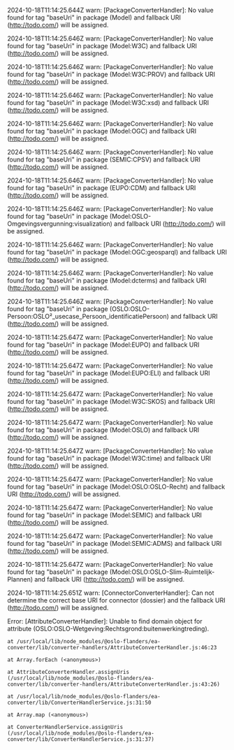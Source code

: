 2024-10-18T11:14:25.644Z warn: [PackageConverterHandler]: No value found for tag "baseUri" in package (Model) and fallback URI (http://todo.com/) will be assigned.

2024-10-18T11:14:25.646Z warn: [PackageConverterHandler]: No value found for tag "baseUri" in package (Model:W3C) and fallback URI (http://todo.com/) will be assigned.

2024-10-18T11:14:25.646Z warn: [PackageConverterHandler]: No value found for tag "baseUri" in package (Model:W3C:PROV) and fallback URI (http://todo.com/) will be assigned.

2024-10-18T11:14:25.646Z warn: [PackageConverterHandler]: No value found for tag "baseUri" in package (Model:W3C:xsd) and fallback URI (http://todo.com/) will be assigned.

2024-10-18T11:14:25.646Z warn: [PackageConverterHandler]: No value found for tag "baseUri" in package (Model:OGC) and fallback URI (http://todo.com/) will be assigned.

2024-10-18T11:14:25.646Z warn: [PackageConverterHandler]: No value found for tag "baseUri" in package (SEMIC:CPSV) and fallback URI (http://todo.com/) will be assigned.

2024-10-18T11:14:25.646Z warn: [PackageConverterHandler]: No value found for tag "baseUri" in package (EUPO:CDM) and fallback URI (http://todo.com/) will be assigned.

2024-10-18T11:14:25.646Z warn: [PackageConverterHandler]: No value found for tag "baseUri" in package (Model:OSLO-Omgevingsvergunning:visualization) and fallback URI (http://todo.com/) will be assigned.

2024-10-18T11:14:25.646Z warn: [PackageConverterHandler]: No value found for tag "baseUri" in package (Model:OGC:geosparql) and fallback URI (http://todo.com/) will be assigned.

2024-10-18T11:14:25.646Z warn: [PackageConverterHandler]: No value found for tag "baseUri" in package (Model:dcterms) and fallback URI (http://todo.com/) will be assigned.

2024-10-18T11:14:25.646Z warn: [PackageConverterHandler]: No value found for tag "baseUri" in package (OSLO:OSLO-Persoon:OSLO²_usecase_Persoon_identificatiePersoon) and fallback URI (http://todo.com/) will be assigned.

2024-10-18T11:14:25.647Z warn: [PackageConverterHandler]: No value found for tag "baseUri" in package (Model:EUPO) and fallback URI (http://todo.com/) will be assigned.

2024-10-18T11:14:25.647Z warn: [PackageConverterHandler]: No value found for tag "baseUri" in package (Model:EUPO:ELI) and fallback URI (http://todo.com/) will be assigned.

2024-10-18T11:14:25.647Z warn: [PackageConverterHandler]: No value found for tag "baseUri" in package (Model:W3C:SKOS) and fallback URI (http://todo.com/) will be assigned.

2024-10-18T11:14:25.647Z warn: [PackageConverterHandler]: No value found for tag "baseUri" in package (Model:OSLO) and fallback URI (http://todo.com/) will be assigned.

2024-10-18T11:14:25.647Z warn: [PackageConverterHandler]: No value found for tag "baseUri" in package (Model:W3C:time) and fallback URI (http://todo.com/) will be assigned.

2024-10-18T11:14:25.647Z warn: [PackageConverterHandler]: No value found for tag "baseUri" in package (Model:OSLO:OSLO-Recht) and fallback URI (http://todo.com/) will be assigned.

2024-10-18T11:14:25.647Z warn: [PackageConverterHandler]: No value found for tag "baseUri" in package (Model:SEMIC) and fallback URI (http://todo.com/) will be assigned.

2024-10-18T11:14:25.647Z warn: [PackageConverterHandler]: No value found for tag "baseUri" in package (Model:SEMIC:ADMS) and fallback URI (http://todo.com/) will be assigned.

2024-10-18T11:14:25.647Z warn: [PackageConverterHandler]: No value found for tag "baseUri" in package (Model:OSLO:OSLO-Slim-Ruimtelijk-Plannen) and fallback URI (http://todo.com/) will be assigned.

2024-10-18T11:14:25.651Z warn: [ConnectorConverterHandler]: Can not determine the correct base URI for connector (dossier) and the fallback URI (http://todo.com/) will be assigned.

Error: [AttributeConverterHandler]: Unable to find domain object for attribute (OSLO:OSLO-Wetgeving:Rechtsgrond:buitenwerkingtreding).

    at /usr/local/lib/node_modules/@oslo-flanders/ea-converter/lib/converter-handlers/AttributeConverterHandler.js:46:23

    at Array.forEach (<anonymous>)

    at AttributeConverterHandler.assignUris (/usr/local/lib/node_modules/@oslo-flanders/ea-converter/lib/converter-handlers/AttributeConverterHandler.js:43:26)

    at /usr/local/lib/node_modules/@oslo-flanders/ea-converter/lib/ConverterHandlerService.js:31:50

    at Array.map (<anonymous>)

    at ConverterHandlerService.assignUris (/usr/local/lib/node_modules/@oslo-flanders/ea-converter/lib/ConverterHandlerService.js:31:37)


